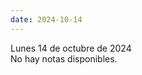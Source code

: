 ```yaml
---
date: 2024-10-14
---
```

<div class="date">Lunes 14 de octubre de 2024</div>
<div class="note">No hay notas disponibles.</div>
